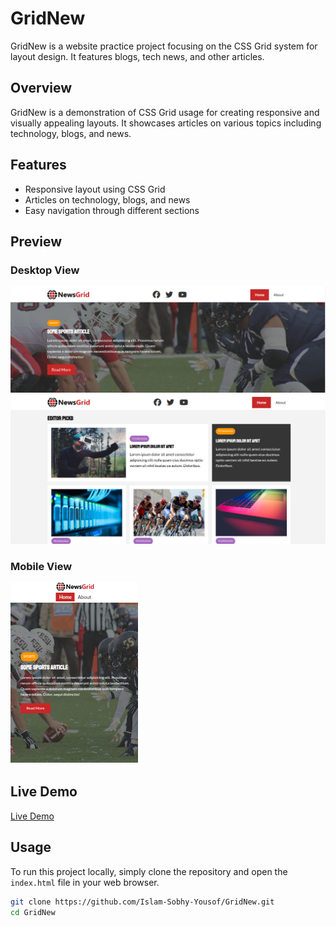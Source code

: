 # GridNew

GridNew is a website practice project focusing on the CSS Grid system for layout design. It features blogs, tech news, and other articles.

## Overview

GridNew is a demonstration of CSS Grid usage for creating responsive and visually appealing layouts. It showcases articles on various topics including technology, blogs, and news.

## Features

- Responsive layout using CSS Grid
- Articles on technology, blogs, and news
- Easy navigation through different sections

## Preview

### Desktop View
![Desktop Preview 1](NewsGridDemoOne.png)
![Desktop Preview 2](NewsGridDemoTwo.png)

### Mobile View
![Mobile Preview](NewsGridDemoThree.png)

## Live Demo

[Live Demo](https://newsgrid-websit-demo.netlify.app/)

## Usage

To run this project locally, simply clone the repository and open the `index.html` file in your web browser.

```bash
git clone https://github.com/Islam-Sobhy-Yousof/GridNew.git
cd GridNew

